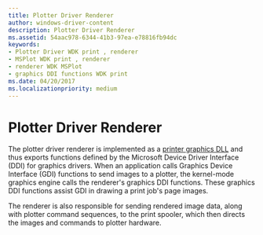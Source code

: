 ```yaml
---
title: Plotter Driver Renderer
author: windows-driver-content
description: Plotter Driver Renderer
ms.assetid: 54aac978-6344-41b3-97ea-e78816fb94dc
keywords:
- Plotter Driver WDK print , renderer
- MSPlot WDK print , renderer
- renderer WDK MSPlot
- graphics DDI functions WDK print
ms.date: 04/20/2017
ms.localizationpriority: medium
---
```


# Plotter Driver Renderer





The plotter driver renderer is implemented as a [printer graphics DLL](printer-graphics-dll.md) and thus exports functions defined by the Microsoft Device Driver Interface (DDI) for graphics drivers. When an application calls Graphics Device Interface (GDI) functions to send images to a plotter, the kernel-mode graphics engine calls the renderer's graphics DDI functions. These graphics DDI functions assist GDI in drawing a print job's page images.

The renderer is also responsible for sending rendered image data, along with plotter command sequences, to the print spooler, which then directs the images and commands to plotter hardware.

 

 




